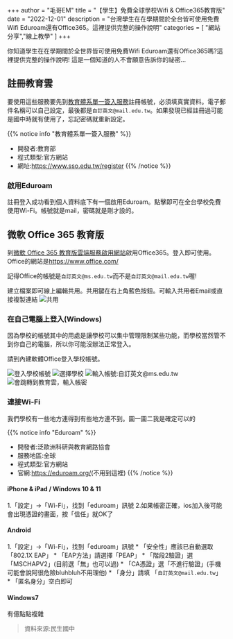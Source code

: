 +++
author = "毛哥EM"
title = "【學生】免費全球學校Wifi & Office365教育版"
date = "2022-12-01"
description = "台灣學生在在學期間於全台皆可使用免費Wifi Eduroam還有Office365。這裡提供完整的操作說明"
categories = [
    "網站分享","線上教學"
]
+++

你知道學生在在學期間於全世界皆可使用免費Wifi Eduroam還有Office365嗎?這裡提供完整的操作說明! 這是一個知道的人不會願意告訴你的祕密...

<!--more-->

## 註冊教育雲

要使用這些服務要先到[教育體系單一簽入服務](https://www.sso.edu.tw/register)註冊帳號，必須填真實資料。電子郵件名稱可以自己設定，最後都是`自訂英文@mail.edu.tw`。如果發現已經註冊過可能是國中時就有使用了，忘記密碼就重新設定。

{{% notice info "教育體系單一簽入服務" %}}

* 開發者:教育部
* 程式類型:官方網站
* 網址:<https://www.sso.edu.tw/register>
  {{% /notice %}}

### 啟用Eduroam

註冊登入成功看到個人資料底下有一個啟用Eduroam。點擊即可在全台學校免費使用Wi-Fi。帳號就是mail，密碼就是剛才設的。

## 微軟 Office 365 教育版

到[微軟 Office 365 教育版雲端服務啟用網站](https://o365.k12cc.tw/)啟用Office365。登入即可使用。Office的網站是<https://www.office.com/>

記得Office的帳號是`自訂英文@ms.edu.tw`而不是`自訂英文@mail.edu.tw`喔!

建立檔案即可線上編輯共用。共用鍵在右上角藍色按鈕。可輸入共用者Email或直接複製連結
![共用](https://EM-Tec.github.io/images/edu-office-share.png)

### 在自己電腦上登入(Windows)

因為學校的帳號其中的用處是讓學校可以集中管理限制某些功能，而學校當然管不到你自己的電腦，所以你可能沒辦法正常登入。

請到內建軟體Office登入學校帳號。

![登入學校帳號](https://EM-Tec.github.io/images/edu-office-new.png)
![選擇學校](https://EM-Tec.github.io/images/edu-office-school.png)
![輸入帳號:自訂英文@ms.edu.tw](https://EM-Tec.github.io/images/edu-office-mail.png)
![會跳轉到教育雲，輸入帳密](https://EM-Tec.github.io/images/edu-office-login.png)

### 連接Wi-Fi

我們學校有一些地方連得到有些地方連不到。圖一圖二我是確定可以的

{{% notice info "Eduroam" %}}

* 開發者:泛歐洲科研與教育網路協會
* 服務地區:全球
* 程式類型:官方網站
* 官網:<https://eduroam.org/>(不用到這裡)
  {{% /notice %}}

#### iPhone & iPad / Windows 10 & 11

1.「設定」→「Wi-Fi」，找到「eduroam」訊號
2.如果帳密正確，ios加入後可能會出現憑證的畫面，按「信任」就OK了

#### Android

1.「設定」→「Wi-Fi」，找到「eduroam」訊號
    * 「安全性」應該已自動選取「802.1X EAP」
    * 「EAP方法」請選擇「PEAP」
    * 「階段2驗證」選「MSCHAPV2」(目前選「無」也可以過)
    * 「CA憑證」選「不進行驗證」(手機可能會說阿很危險bluhbluh不用理他)
    * 「身分」請填 「`自訂英文@mail.edu.tw`」
    * 「匿名身分」空白即可

#### Windows7

有億點點複雜

> 資料來源:民生國中
